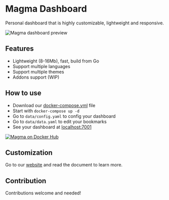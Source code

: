 # Magma Dashboard
Personal dashboard that is highly customizable, lightweight and responsive.

![Magma dashboard preview](https://i.imgur.com/ehcCstY.png)

## Features
* Lightweight (8-16Mb), fast, build from Go
* Support multiple languages
* Support multiple themes
* Addons support (WIP)

## How to use
* Download our [docker-compose.yml](./docker-compose.yml) file
* Start with `docker-compose up -d`
* Go to `data/config.yaml` to config your dashboard
* Go to `data/data.yaml` to edit your bookmarks
* See your dashboard at [localhost:7001](http://localhost:7001)

[![Magma on Docker Hub](https://dockeri.co/image/help14/magma)](https://hub.docker.com/r/help14/magma)

## Customization
Go to our [website](https://magma.help14.com) and read the document to  learn more.

## Contribution
Contributions welcome and needed!
